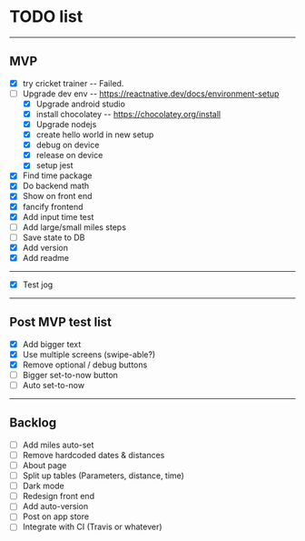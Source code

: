 # TODO list
---
## MVP
- [x] try cricket trainer -- Failed. 
- [ ] Upgrade dev env -- https://reactnative.dev/docs/environment-setup
  - [x] Upgrade android studio
  - [x] install chocolatey -- https://chocolatey.org/install
  - [x] Upgrade nodejs
  - [x] create hello world in new setup
  - [x] debug on device
  - [x] release on device
  - [x] setup jest
- [x] Find time package
- [x] Do backend math
- [x] Show on front end
- [x] fancify frontend
- [x] Add input time test
- [ ] Add large/small miles steps
- [ ] Save state to DB
- [x] Add version
- [x] Add readme
---
- [x] Test jog
--- 
## Post MVP test list
- [x] Add bigger text
- [x] Use multiple screens (swipe-able?)
- [x] Remove optional / debug buttons
- [ ] Bigger set-to-now button
- [ ] Auto set-to-now
---
## Backlog
- [ ] Add miles auto-set
- [ ] Remove hardcoded dates & distances
- [ ] About page
- [ ] Split up tables (Parameters, distance, time)
- [ ] Dark mode
- [ ] Redesign front end
- [ ] Add auto-version
- [ ] Post on app store
- [ ] Integrate with CI (Travis or whatever)
